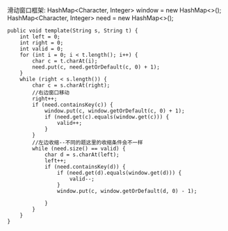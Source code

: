 滑动窗口框架:
HashMap<Character, Integer> window = new HashMap<>();
HashMap<Character, Integer> need = new HashMap<>();

    public void template(String s, String t) {
        int left = 0;
        int right = 0;
        int valid = 0;
        for (int i = 0; i < t.length(); i++) {
            char c = t.charAt(i);
            need.put(c, need.getOrDefault(c, 0) + 1);
        }
        while (right < s.length()) {
            char c = s.charAt(right);
            //右边窗口移动
            right++;
            if (need.containsKey(c)) {
                window.put(c, window.getOrDefault(c, 0) + 1);
                if (need.get(c).equals(window.get(c))) {
                    valid++;
                }
            }
            //左边收缩--不同的题这里的收缩条件会不一样
            while (need.size() == valid) {
                char d = s.charAt(left);
                left++;
                if (need.containsKey(d)) {
                    if (need.get(d).equals(window.get(d))) {
                        valid--;
                    }
                    window.put(c, window.getOrDefault(d, 0) - 1);

                }
            }
        }
    }
